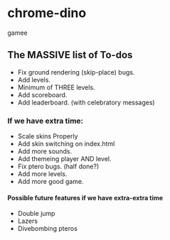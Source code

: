 # chrome-dino
gamee

## The MASSIVE list of To-dos
- Fix ground rendering (skip-place) bugs.
- Add levels.
- Minimum of THREE levels.
- Add scoreboard.
- Add leaderboard. (with celebratory messages)

### If we have extra time:
- Scale skins Properly
- Add skin switching on index.html
- Add more sounds.
- Add themeing player AND level.
- Fix ptero bugs. (half done?)
- Add more levels.
- Add more good game.

#### Possible future features if we have extra-extra time
- Double jump
- Lazers
- Divebombing pteros
